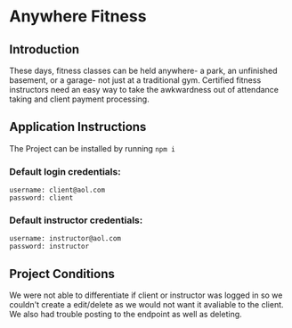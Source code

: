 # Anywhere Fitness

## Introduction

These days, fitness classes can be held anywhere- a park, an unfinished basement, or a garage- not just at a traditional gym. Certified fitness instructors need an easy way to take the awkwardness out of attendance taking and client payment processing. 

## Application Instructions

The Project can be installed by running `npm i`

### Default login credentials: <br/>
`username: client@aol.com`<br/>
`password: client`

### Default instructor credentials: <br/>
`username: instructor@aol.com`<br/>
`password: instructor`

## Project Conditions

We were not able to differentiate if client or instructor was logged in so we couldn't create a edit/delete as we would not want it 
avaliable to the client. We also had trouble posting to the endpoint as well as deleting.
